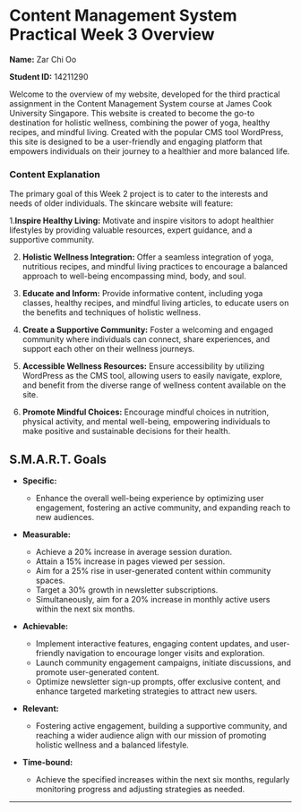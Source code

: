 # Content Management System Practical Week 3 Overview

**Name:** Zar Chi Oo


**Student ID:** 14211290

Welcome to the overview of my website, developed for the  third practical assignment in the Content Management System course at James Cook University Singapore.
This website is created to become the  go-to destination for holistic wellness, combining the power of yoga, healthy recipes, and mindful living. 
Created with the popular CMS tool WordPress, this site is designed to be a user-friendly and engaging platform that empowers
individuals on their journey to a healthier and more balanced life.


### Content Explanation

The primary goal of this Week 2 project is to cater to the interests and needs of older individuals. The skincare website will feature:

1.**Inspire Healthy Living:** Motivate and inspire visitors to adopt healthier lifestyles by providing valuable resources, expert guidance, and a supportive community.

2. **Holistic Wellness Integration:** Offer a seamless integration of yoga, nutritious recipes, and mindful living practices to encourage a balanced approach to well-being encompassing mind, body, and soul.

3. **Educate and Inform:** Provide informative content, including yoga classes, healthy recipes, and mindful living articles, to educate users on the benefits and techniques of holistic wellness.

4. **Create a Supportive Community:** Foster a welcoming and engaged community where individuals can connect, share experiences, and support each other on their wellness journeys.

5. **Accessible Wellness Resources:** Ensure accessibility by utilizing WordPress as the CMS tool, allowing users to easily navigate, explore, and benefit from the diverse range of wellness content available on the site.

6. **Promote Mindful Choices:** Encourage mindful choices in nutrition, physical activity, and mental well-being, empowering individuals to make positive and sustainable decisions for their health.


## S.M.A.R.T. Goals

- **Specific:**
  - Enhance the overall well-being experience by optimizing user engagement, fostering an active community, and expanding reach to new audiences.

- **Measurable:**
  - Achieve a 20% increase in average session duration.
  - Attain a 15% increase in pages viewed per session.
  - Aim for a 25% rise in user-generated content within community spaces.
  - Target a 30% growth in newsletter subscriptions.
  - Simultaneously, aim for a 20% increase in monthly active users within the next six months.

- **Achievable:**
  - Implement interactive features, engaging content updates, and user-friendly navigation to encourage longer visits and exploration.
  - Launch community engagement campaigns, initiate discussions, and promote user-generated content.
  - Optimize newsletter sign-up prompts, offer exclusive content, and enhance targeted marketing strategies to attract new users.

- **Relevant:**
  - Fostering active engagement, building a supportive community, and reaching a wider audience align with our mission of promoting holistic wellness and a balanced lifestyle.

- **Time-bound:**
  - Achieve the specified increases within the next six months, regularly monitoring progress and adjusting strategies as needed.

------------------------------------------------------------------------------------------------------------------------------------------------------------

